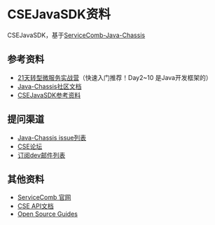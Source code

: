 # CSEJavaSDK资料

CSEJavaSDK，基于[ServiceComb-Java-Chassis](https://github.com/apache/servicecomb-java-chassis)

## 参考资料

- [21天转型微服务实战营](https://education.huaweicloud.com:8443/courses/course-v1:HuaweiX+CBUCNXP012+Self-paced/courseware/da725ede26794694a621b8088a858743/d253080c3939499f8be47300655da3af/)（快速入门推荐！Day2~10 是Java开发框架的）
- [Java-Chassis社区文档](https://docs.servicecomb.io/java-chassis/zh_CN/index.html)
- [CSEJavaSDK参考资料](https://huaweicse.github.io/cse-java-chassis-doc/)

## 提问渠道

- [Java-Chassis issue列表](https://github.com/apache/servicecomb-java-chassis/issues)
- [CSE论坛](https://bbs.huaweicloud.com/forum/forum.php?mod=forumdisplay&fid=622)
- [订阅dev邮件列表](http://servicecomb.apache.org/cn/developers/subscribe-mail-list/)

## 其他资料

- [ServiceComb 官网](http://servicecomb.apache.org/cn/)
- [CSE API文档](https://support.huaweicloud.com/api-servicestage/servicestage_api_0009.html)
- [Open Source Guides](https://opensource.guide/zh-cn/)

